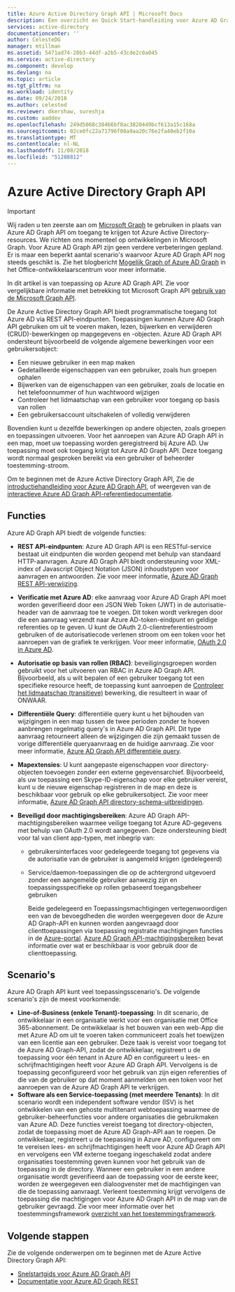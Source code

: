 ```yaml
---
title: Azure Active Directory Graph API | Microsoft Docs
description: Een overzicht en Quick Start-handleiding voor Azure AD Graph-API die programmatische toegang biedt tot Azure AD via REST API-eindpunten.
services: active-directory
documentationcenter: ''
author: CelesteDG
manager: mtillman
ms.assetid: 5471ad74-20b3-44df-a2b5-43cde2c0a045
ms.service: active-directory
ms.component: develop
ms.devlang: na
ms.topic: article
ms.tgt_pltfrm: na
ms.workload: identity
ms.date: 09/24/2018
ms.author: celested
ms.reviewer: dkershaw, sureshja
ms.custom: aaddev
ms.openlocfilehash: 249d5068c38466bf8ac3820449bcf613a15c168a
ms.sourcegitcommit: 02ce0fc22a71796f08a9aa20c76e2fa40eb2f10a
ms.translationtype: MT
ms.contentlocale: nl-NL
ms.lasthandoff: 11/08/2018
ms.locfileid: "51288812"
---
```

# <a name="azure-active-directory-graph-api"></a>Azure Active Directory Graph API

> [!IMPORTANT]
> Wij raden u ten zeerste aan om [Microsoft Graph](https://developer.microsoft.com/graph/) te gebruiken in plaats van Azure AD Graph API om toegang te krijgen tot Azure Active Directory-resources. We richten ons momenteel op ontwikkelingen in Microsoft Graph. Voor Azure AD Graph API zijn geen verdere verbeteringen gepland. Er is maar een beperkt aantal scenario's waarvoor Azure AD Graph API nog steeds geschikt is. Zie het blogbericht [Mogelijk Graph of Azure AD Graph](https://dev.office.com/blogs/microsoft-graph-or-azure-ad-graph) in het Office-ontwikkelaarscentrum voor meer informatie.

In dit artikel is van toepassing op Azure AD Graph API. Zie voor vergelijkbare informatie met betrekking tot Microsoft Graph API [gebruik van de Microsoft Graph API](https://developer.microsoft.com/en-us/graph/docs/concepts/use_the_api). 

De Azure Active Directory Graph API biedt programmatische toegang tot Azure AD via REST API-eindpunten. Toepassingen kunnen Azure AD Graph API gebruiken om uit te voeren maken, lezen, bijwerken en verwijderen (CRUD)-bewerkingen op mapgegevens en -objecten. Azure AD Graph API ondersteunt bijvoorbeeld de volgende algemene bewerkingen voor een gebruikersobject:

* Een nieuwe gebruiker in een map maken
* Gedetailleerde eigenschappen van een gebruiker, zoals hun groepen ophalen
* Bijwerken van de eigenschappen van een gebruiker, zoals de locatie en het telefoonnummer of hun wachtwoord wijzigen
* Controleer het lidmaatschap van een gebruiker voor toegang op basis van rollen
* Een gebruikersaccount uitschakelen of volledig verwijderen

Bovendien kunt u dezelfde bewerkingen op andere objecten, zoals groepen en toepassingen uitvoeren. Voor het aanroepen van Azure AD Graph API in een map, moet uw toepassing worden geregistreerd bij Azure AD. Uw toepassing moet ook toegang krijgt tot Azure AD Graph API. Deze toegang wordt normaal gesproken bereikt via een gebruiker of beheerder toestemming-stroom.

Om te beginnen met de Azure Active Directory Graph API, Zie de [introductiehandleiding voor Azure AD Graph API](active-directory-graph-api-quickstart.md), of weergeven van de [interactieve Azure AD Graph API-referentiedocumentatie](https://msdn.microsoft.com/Library/Azure/Ad/Graph/api/api-catalog).

## <a name="features"></a>Functies

Azure AD Graph API biedt de volgende functies:

* **REST API-eindpunten**: Azure AD Graph API is een RESTful-service bestaat uit eindpunten die worden geopend met behulp van standaard HTTP-aanvragen. Azure AD Graph API biedt ondersteuning voor XML-index of Javascript Object Notation (JSON) inhoudstypen voor aanvragen en antwoorden. Zie voor meer informatie, [Azure AD Graph REST API-verwijzing](https://msdn.microsoft.com/Library/Azure/Ad/Graph/api/api-catalog).
* **Verificatie met Azure AD**: elke aanvraag voor Azure AD Graph API moet worden geverifieerd door een JSON Web Token (JWT) in de autorisatie-header van de aanvraag toe te voegen. Dit token wordt verkregen door die een aanvraag verzendt naar Azure AD-token-eindpunt en geldige referenties op te geven. U kunt de OAuth 2.0-clientreferentiestroom gebruiken of de autorisatiecode verlenen stroom om een token voor het aanroepen van de grafiek te verkrijgen. Voor meer informatie, [OAuth 2.0 in Azure AD](https://msdn.microsoft.com/library/azure/dn645545.aspx).
* **Autorisatie op basis van rollen (RBAC)**: beveiligingsgroepen worden gebruikt voor het uitvoeren van RBAC in Azure AD Graph API. Bijvoorbeeld, als u wilt bepalen of een gebruiker toegang tot een specifieke resource heeft, de toepassing kunt aanroepen de [Controleer het lidmaatschap (transitieve)](https://msdn.microsoft.com/Library/Azure/Ad/Graph/api/functions-and-actions#checkMemberGroups) bewerking, die resulteert in waar of ONWAAR.
* **Differentiële Query**: differentiële query kunt u het bijhouden van wijzigingen in een map tussen de twee perioden zonder te hoeven aanbrengen regelmatig query's in Azure AD Graph API. Dit type aanvraag retourneert alleen de wijzigingen die zijn gemaakt tussen de vorige differentiële queryaanvraag en de huidige aanvraag. Zie voor meer informatie, [Azure AD Graph API differentiële query](https://msdn.microsoft.com/Library/Azure/Ad/Graph/howto/azure-ad-graph-api-differential-query).
* **Mapextensies**: U kunt aangepaste eigenschappen voor directory-objecten toevoegen zonder een externe gegevensarchief. Bijvoorbeeld, als uw toepassing een Skype-ID-eigenschap voor elke gebruiker vereist, kunt u de nieuwe eigenschap registreren in de map en deze is beschikbaar voor gebruik op elke gebruikersobject. Zie voor meer informatie, [Azure AD Graph API directory-schema-uitbreidingen](https://msdn.microsoft.com/Library/Azure/Ad/Graph/howto/azure-ad-graph-api-directory-schema-extensions).
* **Beveiligd door machtigingsbereiken**: Azure AD Graph API-machtigingsbereiken waarmee veilige toegang tot Azure AD-gegevens met behulp van OAuth 2.0 wordt aangegeven. Deze ondersteuning biedt voor tal van client app-typen, met inbegrip van:
  
  * gebruikersinterfaces voor gedelegeerde toegang tot gegevens via de autorisatie van de gebruiker is aangemeld krijgen (gedelegeerd)
  * Service/daemon-toepassingen die op de achtergrond uitgevoerd zonder een aangemelde gebruiker aanwezig zijn en toepassingsspecifieke op rollen gebaseerd toegangsbeheer gebruiken
    
    Beide gedelegeerd en Toepassingsmachtigingen vertegenwoordigen een van de bevoegdheden die worden weergegeven door de Azure AD Graph-API en kunnen worden aangevraagd door clienttoepassingen via toepassing registratie machtigingen functies in de [Azure-portal](https://portal.azure.com). [Azure AD Graph API-machtigingsbereiken](https://msdn.microsoft.com/Library/Azure/Ad/Graph/howto/azure-ad-graph-api-permission-scopes) bevat informatie over wat er beschikbaar is voor gebruik door de clienttoepassing.

## <a name="scenarios"></a>Scenario's

Azure AD Graph API kunt veel toepassingsscenario's. De volgende scenario's zijn de meest voorkomende:

* **Line-of-Business (enkele Tenant)-toepassing**: In dit scenario, de ontwikkelaar in een organisatie werkt voor een organisatie met Office 365-abonnement. De ontwikkelaar is het bouwen van een web-App die met Azure AD om uit te voeren taken communiceert zoals het toewijzen van een licentie aan een gebruiker. Deze taak is vereist voor toegang tot de Azure AD Graph-API, zodat de ontwikkelaar, registreert u de toepassing voor één tenant in Azure AD en configureert u lees- en schrijfmachtigingen heeft voor Azure AD Graph API. Vervolgens is de toepassing geconfigureerd voor het gebruik van zijn eigen referenties of die van de gebruiker op dat moment aanmelden om een token voor het aanroepen van de Azure AD Graph API te verkrijgen.
* **Software als een Service-toepassing (met meerdere Tenants)**: In dit scenario wordt een independent software vendor (ISV) is het ontwikkelen van een gehoste multitenant webtoepassing waarmee de gebruiker-beheerfuncties voor andere organisaties die gebruikmaken van Azure AD. Deze functies vereist toegang tot directory-objecten, zodat de toepassing moet de Azure AD Graph-API aan te roepen. De ontwikkelaar, registreert u de toepassing in Azure AD, configureert om te vereisen lees- en schrijfmachtigingen heeft voor Azure AD Graph API en vervolgens een VM externe toegang ingeschakeld zodat andere organisaties toestemming geven kunnen voor het gebruik van de toepassing in de directory. Wanneer een gebruiker in een andere organisatie wordt geverifieerd aan de toepassing voor de eerste keer, worden ze weergegeven een dialoogvenster met de machtigingen van die de toepassing aanvraagt. Verleent toestemming krijgt vervolgens de toepassing die machtigingen voor Azure AD Graph API in de map van de gebruiker gevraagd. Zie voor meer informatie over het toestemmingsframework [overzicht van het toestemmingsframework](consent-framework.md).

## <a name="next-steps"></a>Volgende stappen

Zie de volgende onderwerpen om te beginnen met de Azure Active Directory Graph API:

* [Snelstartgids voor Azure AD Graph API](active-directory-graph-api-quickstart.md)
* [Documentatie voor Azure AD Graph REST](https://msdn.microsoft.com/Library/Azure/Ad/Graph/api/api-catalog)
